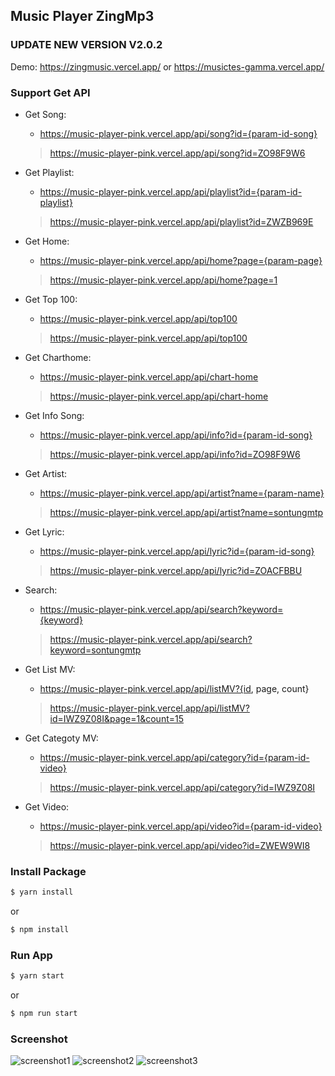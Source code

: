 ## Music Player ZingMp3

### UPDATE NEW VERSION V2.0.2
Demo: https://zingmusic.vercel.app/ or https://musictes-gamma.vercel.app/
### Support Get API

- Get Song:
  + https://music-player-pink.vercel.app/api/song?id={param-id-song}
  > https://music-player-pink.vercel.app/api/song?id=ZO98F9W6

- Get Playlist:
  + https://music-player-pink.vercel.app/api/playlist?id={param-id-playlist}
  > https://music-player-pink.vercel.app/api/playlist?id=ZWZB969E

- Get Home:
  + https://music-player-pink.vercel.app/api/home?page={param-page}
  > https://music-player-pink.vercel.app/api/home?page=1

- Get Top 100:
  + https://music-player-pink.vercel.app/api/top100
  > https://music-player-pink.vercel.app/api/top100

- Get Charthome:
  + https://music-player-pink.vercel.app/api/chart-home
  > https://music-player-pink.vercel.app/api/chart-home

- Get Info Song:
  + https://music-player-pink.vercel.app/api/info?id={param-id-song}
  > https://music-player-pink.vercel.app/api/info?id=ZO98F9W6

- Get Artist:
  + https://music-player-pink.vercel.app/api/artist?name={param-name}
  > https://music-player-pink.vercel.app/api/artist?name=sontungmtp

- Get Lyric:
  + https://music-player-pink.vercel.app/api/lyric?id={param-id-song}
  > https://music-player-pink.vercel.app/api/lyric?id=ZOACFBBU

- Search:
  + https://music-player-pink.vercel.app/api/search?keyword={keyword}
  > https://music-player-pink.vercel.app/api/search?keyword=sontungmtp

- Get List MV:
  + https://music-player-pink.vercel.app/api/listMV?{id, page, count}
  > https://music-player-pink.vercel.app/api/listMV?id=IWZ9Z08I&page=1&count=15

- Get Categoty MV:
  + https://music-player-pink.vercel.app/api/category?id={param-id-video}
  > https://music-player-pink.vercel.app/api/category?id=IWZ9Z08I

- Get Video:
  + https://music-player-pink.vercel.app/api/video?id={param-id-video}
  > https://music-player-pink.vercel.app/api/video?id=ZWEW9WI8

### Install Package

```bash
$ yarn install
```
or
```bash
$ npm install
```

### Run App

```bash
$ yarn start
```
or
```bash
$ npm run start
```
### Screenshot

![screenshot1](./screenshots/screenshot1.png)
![screenshot2](./screenshots/screenshot2.png)
![screenshot3](./screenshots/screenshot3.png)
